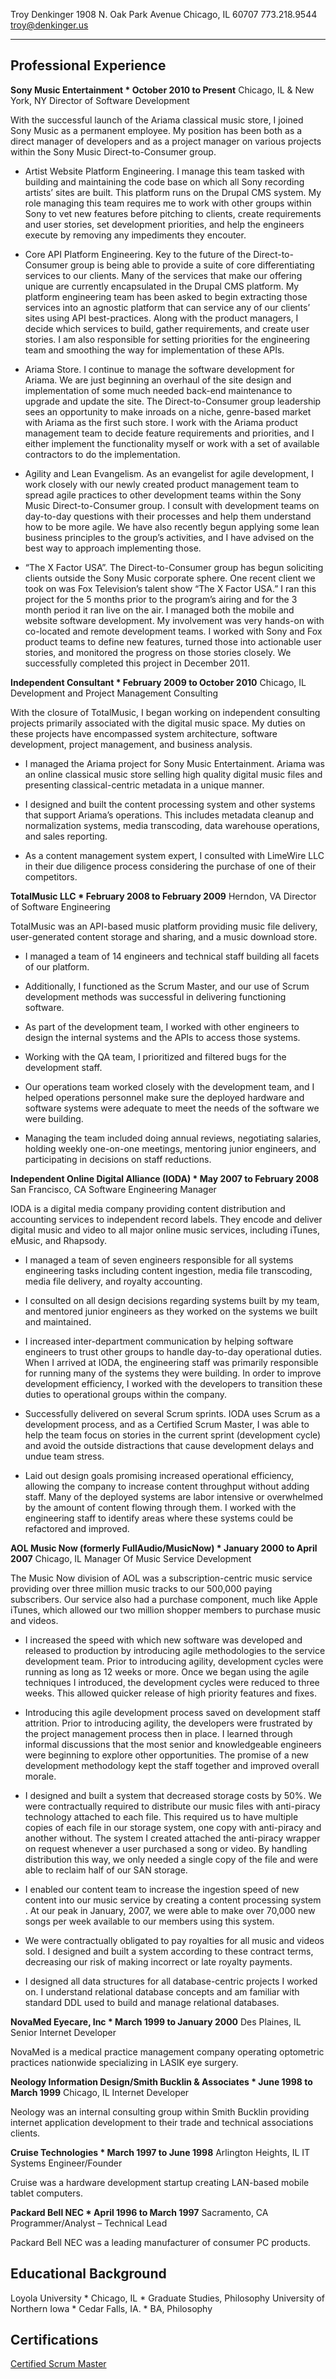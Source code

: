 ﻿Troy Denkinger
1908 N. Oak Park Avenue
Chicago, IL 60707
773.218.9544
troy@denkinger.us

---

## Professional Experience

**Sony Music Entertainment * October 2010 to Present**
Chicago, IL & New York, NY
Director of Software Development

With the successful launch of the Ariama classical music store, I joined Sony Music as a permanent employee.  My position has been both as a direct manager of developers and as a project manager on various projects within the Sony Music Direct-to-Consumer group.

* Artist Website Platform Engineering.  I manage this team tasked with building and maintaining the code base on which all Sony recording artists’ sites are built.  This platform runs on the Drupal CMS system.  My role managing this team requires me to work with other groups within Sony to vet new features before pitching to clients, create requirements and user stories, set development priorities, and help the engineers execute by removing any impediments they encouter.

* Core API Platform Engineering. Key to the future of the Direct-to-Consumer group is being able to provide a suite of core differentiating services to our clients.  Many of the services that make our offering unique are currently encapsulated in the Drupal CMS platform. My platform engineering team has been asked to begin extracting those services into an agnostic platform that can service any of our clients’ sites using API best-practices.  Along with the product managers, I decide which services to build, gather requirements, and create user stories.  I am also responsible for setting priorities for the engineering team and smoothing the way for implementation of these APIs.

* Ariama Store.  I continue to manage the software development for Ariama.  We are just beginning an overhaul of the site design and implementation of some much needed back-end maintenance to upgrade and update the site.  The Direct-to-Consumer group leadership sees an opportunity to make inroads on a niche, genre-based market with Ariama as the first such store. I work with the Ariama product management team to decide feature requirements and priorities, and I either implement the functionality myself or work with a set of available contractors to do the implementation.

* Agility and Lean Evangelism. As an evangelist for agile development, I work closely with our newly created product management team to spread agile practices to other development teams within the Sony Music Direct-to-Consumer group.  I consult with development teams on day-to-day questions with their processes and help them understand how to be more agile.  We have also recently begun applying some lean business principles to the group’s activities, and I have advised on the best way to approach implementing those.

* “The X Factor USA”.  The Direct-to-Consumer group has begun soliciting clients outside the Sony Music corporate sphere.  One recent client we took on was Fox Television’s talent show “The X Factor USA.”  I ran this project for the 5 months prior to the program’s airing and for the 3 month period it ran live on the air.  I managed both the mobile and website software development.  My involvement was very hands-on with co-located and remote development teams.  I worked with Sony and Fox product teams to define new features, turned those into actionable user stories, and monitored the progress on those stories closely.  We successfully completed this project in December 2011.

**Independent Consultant * February 2009 to October 2010**
Chicago, IL
Development and Project Management Consulting

With the closure of TotalMusic, I began working on independent consulting projects primarily associated with the digital music space.  My duties on these projects have encompassed system architecture, software development, project management, and business analysis.

* I managed the Ariama project for Sony Music Entertainment.  Ariama was an online classical music store selling high quality digital music files and presenting classical-centric metadata in a unique manner.

* I designed and built the content processing system and other systems that support Ariama’s operations.  This includes metadata cleanup and normalization systems, media transcoding, data warehouse operations, and sales reporting.

* As a content management system expert, I consulted with LimeWire LLC in their due diligence process considering the purchase of one of their competitors.


**TotalMusic LLC * February 2008 to February 2009**
Herndon, VA
Director of Software Engineering


TotalMusic was an API-based music platform providing music file delivery, user-generated content storage and sharing, and a music download store.

* I managed a team of 14 engineers and technical staff building all facets of our platform.

* Additionally, I functioned as the Scrum Master, and our use of Scrum development methods was successful in delivering functioning software.

* As part of the development team, I worked with other engineers to design the internal systems and the APIs to access those systems.

* Working with the QA team, I prioritized and filtered bugs for the development staff.

* Our operations team worked closely with the development team, and I helped operations personnel make sure the deployed hardware and software systems were adequate to meet the needs of the software we were building.

* Managing the team included doing annual reviews, negotiating salaries, holding weekly one-on-one meetings, mentoring junior engineers, and participating in decisions on staff reductions.

**Independent Online Digital Alliance (IODA) * May 2007 to February 2008**
San Francisco, CA
Software Engineering Manager


IODA is a digital media company providing content distribution and accounting services to independent record labels.  They encode and deliver digital music and video to all major online music services, including iTunes, eMusic, and Rhapsody.

* I managed a team of seven engineers responsible for all systems engineering tasks including content ingestion, media file transcoding, media file delivery, and royalty accounting.

* I consulted on all design decisions regarding systems built by my team, and mentored junior engineers as they worked on the systems we built and maintained.

* I increased inter-department communication by helping software engineers to trust other groups to handle day-to-day operational duties.  When I arrived at IODA, the engineering staff was primarily responsible for running many of the systems they were building.  In order to improve development efficiency, I worked with the developers to transition these duties to operational groups within the company.

* Successfully delivered on several Scrum sprints.  IODA uses Scrum as a development process, and as a Certified Scrum Master, I was able to help the team focus on stories in the current sprint (development cycle) and avoid the outside distractions that cause development delays and undue team stress.

* Laid out design goals promising increased operational efficiency, allowing the company to increase content throughput without adding staff.  Many of the deployed systems are labor intensive or overwhelmed by the amount of content flowing through them.  I worked with the engineering staff to identify areas where these systems could be refactored and improved.

**AOL Music Now (formerly FullAudio/MusicNow) * January 2000 to April 2007**
Chicago, IL
Manager Of Music Service Development

The Music Now division of AOL was a subscription-centric music service providing over three million music tracks to our  500,000 paying subscribers.  Our service also had a purchase component, much like Apple iTunes, which allowed our two million shopper members to purchase music and videos.

* I increased the speed with which new software was developed and released to production by introducing agile methodologies to the service development team.  Prior to introducing agility, development cycles were running as long as 12 weeks or more.  Once we began using the agile techniques I introduced, the development cycles were reduced to three weeks.  This allowed quicker release of high priority features and fixes.

* Introducing this agile development process saved on development staff attrition.  Prior to introducing agility, the developers were frustrated by the project management process then in place.  I learned through informal discussions that the most senior and knowledgeable engineers were beginning to explore other opportunities.  The promise of a new development methodology kept the staff together and improved overall morale.

* I designed and built a system that decreased storage costs by 50%.  We were contractually required to distribute our music files with anti-piracy technology attached to each file.  This required us to have multiple copies of each file in our storage system, one copy with anti-piracy and another without.  The system I created attached the anti-piracy wrapper on request whenever a user purchased a song or video.  By handling distribution this way, we only needed a single copy of the file and were able to reclaim half of our SAN storage.

* I enabled our content team to increase the ingestion speed of new content into our music service by creating a content processing system .  At our peak in January, 2007, we were able to make over 70,000 new songs per week available to our members using this system.

* We were contractually obligated to pay royalties for all music and videos sold.  I designed and built a system according to these contract terms, decreasing our risk of making incorrect or late royalty payments.

* I designed all data structures for all database-centric projects I worked on.  I understand relational database concepts and am familiar with standard DDL used to build and manage relational databases.


**NovaMed Eyecare, Inc *  March 1999 to January 2000**
Des Plaines, IL
Senior Internet Developer

NovaMed is a medical practice management company operating optometric practices nationwide specializing in LASIK eye surgery.

**Neology Information Design/Smith Bucklin & Associates * June 1998 to March 1999**
Chicago, IL
Internet Developer

Neology was an internal consulting group within Smith Bucklin providing internet application development to their trade and technical associations clients.

**Cruise Technologies * March 1997 to June 1998**
Arlington Heights, IL
IT Systems Engineer/Founder

Cruise was a hardware development startup creating LAN-based mobile tablet computers.

**Packard Bell NEC * April 1996 to March 1997**
Sacramento, CA
Programmer/Analyst – Technical Lead

Packard Bell NEC was a leading manufacturer of consumer PC products.

## Educational Background

Loyola University * Chicago, IL * Graduate Studies, Philosophy
University of Northern Iowa * Cedar Falls, IA.  * BA, Philosophy

## Certifications

[Certified Scrum Master](http://www.scrumalliance.org/profiles/14331-troy-denkinger)
